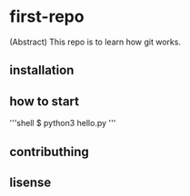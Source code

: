 # first-repo

(Abstract) This repo is to learn how git works.

## installation

## how to start

'''shell
$ python3 hello.py
'''

## contributhing

## lisense
